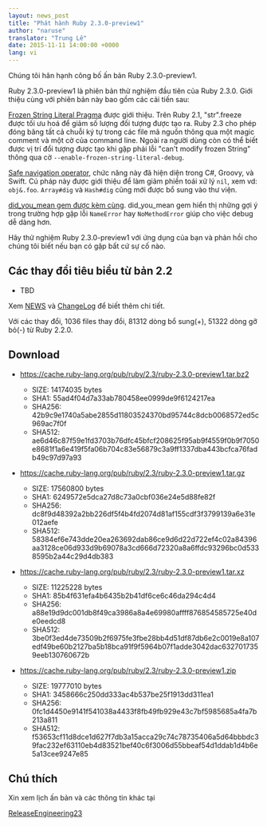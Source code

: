 ```yaml
---
layout: news_post
title: "Phát hành Ruby 2.3.0-preview1"
author: "naruse"
translator: "Trung Lê"
date: 2015-11-11 14:00:00 +0000
lang: vi
---
```


Chúng tôi hân hạnh công bố ấn bản Ruby 2.3.0-preview1.

Ruby 2.3.0-preview1 là phiên bản thử nghiệm đầu tiên của Ruby 2.3.0.
Giới thiệu cùng với phiên bản này bao gồm các cải tiến sau:

[Frozen String Literal
Pragma](https://bugs.ruby-lang.org/issues/11473) được giới thiệu. Trên
Ruby 2.1, "str".freeze được tối ưu hoá để giảm số lượng đối tượng được
tạo ra. Ruby 2.3 cho phép đóng băng tất cả chuỗi ký tự trong các
file mã nguồn thông qua một magic comment và một cờ của command line.
Ngoài ra người dùng còn có thể biết được vị trí đổi tượng được tạo
khi gặp phải lỗi "can't modify frozen String" thông qua cờ `--enable-frozen-string-literal-debug`.

[Safe navigation operator](https://bugs.ruby-lang.org/issues/11537),
chức năng này đã hiện diện trong C#, Groovy, và Swift. Cú pháp này
được giới thiệu để làm giảm phiền toái xử lý `nil`, xem vd: `obj&.foo`.
`Array#dig` và `Hash#dig` cũng mới được bổ sung vào thư viện.

[did_you_mean gem được kèm cùng](https://bugs.ruby-lang.org/issues/11252).
did_you_mean gem hiển thị những gợi ý trong trường hợp gặp lỗi `NameError`
hay `NoMethodError` giúp cho việc debug dễ dàng hơn.

Hãy thử nghiệm Ruby 2.3.0-preview1 với ứng dụng của bạn và phản hồi cho
chúng tôi biết nếu bạn có gặp bất cứ sự cố nào.

## Các thay đổi tiêu biểu từ bản 2.2

* TBD

Xem [NEWS](https://github.com/ruby/ruby/blob/v2_3_0_preview1/NEWS) và
[ChangeLog](https://github.com/ruby/ruby/blob/v2_3_0_preview1/ChangeLog)
để biết thêm chi tiết.

Với các thay đổi, 1036 files thay đổi, 81312 dòng bổ sung(+), 51322 dòng
gỡ bỏ(-) từ Ruby 2.2.0.

## Download

* <https://cache.ruby-lang.org/pub/ruby/2.3/ruby-2.3.0-preview1.tar.bz2>

  * SIZE:   14174035 bytes
  * SHA1:   55ad4f04d7a33ab780458ee0999de9f6124217ea
  * SHA256: 42b9c9e1740a5abe2855d11803524370bd95744c8dcb0068572ed5c969ac7f0f
  * SHA512: ae6d46c87f59e1fd3703b76dfc45bfcf208625f95ab9f4559f0b9f7050e8681f1a6e419f5fa06b704c83e56879c3a9ff1337dba443bcfca76fadb49c97d97a93

* <https://cache.ruby-lang.org/pub/ruby/2.3/ruby-2.3.0-preview1.tar.gz>

  * SIZE:   17560800 bytes
  * SHA1:   6249572e5dca27d8c73a0cbf036e24e5d88fe82f
  * SHA256: dc8f9d48392a2bb226df5f4b4fd2074d81af155cdf3f3799139a6e31e012aefe
  * SHA512: 58384ef6e743dde20ea263692dab86ce9d6d22d722ef4c02a84396aa3128ce06d933d9b69078a3cd666d72320a8a6ffdc93296bc0d5338595b2a44c29d4db383

* <https://cache.ruby-lang.org/pub/ruby/2.3/ruby-2.3.0-preview1.tar.xz>

  * SIZE:   11225228 bytes
  * SHA1:   85b4f631efa4b6435b2b41df6ce6c46da294c4d4
  * SHA256: a88e19d9dc001db8f49ca3986a8a4e69980affff876854585725e40de0eedcd8
  * SHA512: 3be0f3ed4de73509b2f6975fe3fbe28bb4d51df87db6e2c0019e8a107edf49be60b2127ba5b18bca91f9f5964b07f1adde3042dac6327017359eeb130760672b

* <https://cache.ruby-lang.org/pub/ruby/2.3/ruby-2.3.0-preview1.zip>

  * SIZE:   19777010 bytes
  * SHA1:   3458666c250dd333ac4b537be25f1913dd311ea1
  * SHA256: 0fc1d4450e9141f541038a4433f8fb49fb929e43c7bf5985685a4fa7b213a811
  * SHA512: f53653cf11d8dce1d627f7db3a15acca29c74c78735406a5d64bbbdc39fac232ef63110eb4d83521bef40c6f3006d55bbeaf54d1ddab1d4b6e5a13cee9247e85

## Chú thích

Xin xem lịch ấn bản và các thông tin khác tại

[ReleaseEngineering23](https://bugs.ruby-lang.org/projects/ruby-master/wiki/ReleaseEngineering23)

